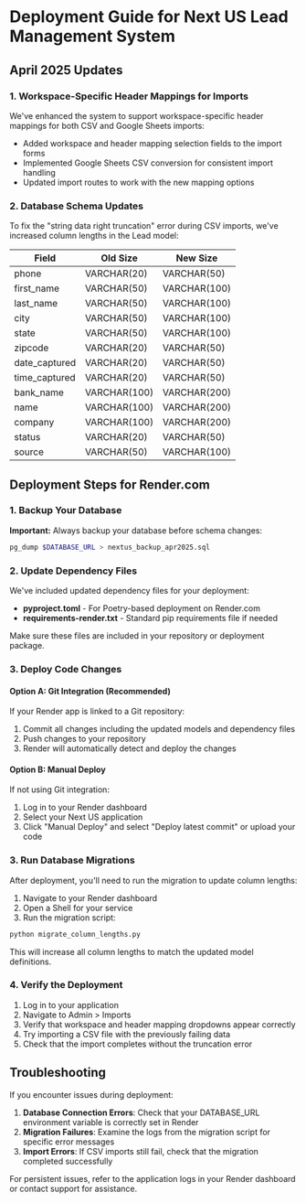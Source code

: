 # Deployment Guide for Next US Lead Management System

## April 2025 Updates

### 1. Workspace-Specific Header Mappings for Imports

We've enhanced the system to support workspace-specific header mappings for both CSV and Google Sheets imports:

- Added workspace and header mapping selection fields to the import forms
- Implemented Google Sheets CSV conversion for consistent import handling
- Updated import routes to work with the new mapping options

### 2. Database Schema Updates

To fix the "string data right truncation" error during CSV imports, we've increased column lengths in the Lead model:

| Field | Old Size | New Size |
|-------|----------|----------|
| phone | VARCHAR(20) | VARCHAR(50) |
| first_name | VARCHAR(50) | VARCHAR(100) |
| last_name | VARCHAR(50) | VARCHAR(100) |
| city | VARCHAR(50) | VARCHAR(100) |
| state | VARCHAR(50) | VARCHAR(100) |
| zipcode | VARCHAR(20) | VARCHAR(50) |
| date_captured | VARCHAR(20) | VARCHAR(50) |
| time_captured | VARCHAR(20) | VARCHAR(50) |
| bank_name | VARCHAR(100) | VARCHAR(200) |
| name | VARCHAR(100) | VARCHAR(200) |
| company | VARCHAR(100) | VARCHAR(200) |
| status | VARCHAR(20) | VARCHAR(50) |
| source | VARCHAR(50) | VARCHAR(100) |

## Deployment Steps for Render.com

### 1. Backup Your Database

**Important:** Always backup your database before schema changes:

```bash
pg_dump $DATABASE_URL > nextus_backup_apr2025.sql
```

### 2. Update Dependency Files

We've included updated dependency files for your deployment:

- **pyproject.toml** - For Poetry-based deployment on Render.com
- **requirements-render.txt** - Standard pip requirements file if needed

Make sure these files are included in your repository or deployment package.

### 3. Deploy Code Changes

#### Option A: Git Integration (Recommended)

If your Render app is linked to a Git repository:

1. Commit all changes including the updated models and dependency files
2. Push changes to your repository
3. Render will automatically detect and deploy the changes

#### Option B: Manual Deploy

If not using Git integration:

1. Log in to your Render dashboard
2. Select your Next US application
3. Click "Manual Deploy" and select "Deploy latest commit" or upload your code

### 3. Run Database Migrations

After deployment, you'll need to run the migration to update column lengths:

1. Navigate to your Render dashboard
2. Open a Shell for your service
3. Run the migration script:

```bash
python migrate_column_lengths.py
```

This will increase all column lengths to match the updated model definitions.

### 4. Verify the Deployment

1. Log in to your application
2. Navigate to Admin > Imports
3. Verify that workspace and header mapping dropdowns appear correctly
4. Try importing a CSV file with the previously failing data
5. Check that the import completes without the truncation error

## Troubleshooting

If you encounter issues during deployment:

1. **Database Connection Errors**: Check that your DATABASE_URL environment variable is correctly set in Render
2. **Migration Failures**: Examine the logs from the migration script for specific error messages
3. **Import Errors**: If CSV imports still fail, check that the migration completed successfully

For persistent issues, refer to the application logs in your Render dashboard or contact support for assistance.